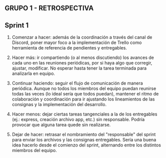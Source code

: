 GRUPO 1 - RETROSPECTIVA
---
Sprint 1
---
1. Comenzar a hacer: además de la coordinación a través del canal de Discord, poner mayor foco a la implementación de Trello como herramienta de referencia de pendientes y entregables.

2. Hacer más: ir compartiendo (o al menos discutiendo) los avances de cada uno en las reuniones periódicas, por si haya algo que corregir, ajustar, modificar. No esperar hasta tener la tarea terminada para analizarla en equipo.

3. Continuar haciendo: seguir el flujo de comunicación de manera periódica. Aunque no todos los miembros del equipo puedan reunirse todas las veces (lo ideal sería que todos puedan), mantener el ritmo de colaboración y coordinación para ir ajustando los lineamientos de las consignas y la implementación del desarrollo.

4. Hacer menos: dejar ciertas tareas tangenciales a la de los entregables (ej.: express, creación archivo app, etc.) sin responsable. Podría provocar que alguna tarea quede sin realizarse.

5. Dejar de hacer: retrasar el nombramiento del "responsable" del sprint para enviar los archivos y las consignas entregables. Sería una buena idea hacerlo desde el comienzo del sprint, alternando entre los distintos miembros del equipo.